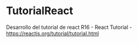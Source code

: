 # TutorialReact
Desarrollo del tutorial de react R16 - React Tutorial - https://reactjs.org/tutorial/tutorial.html
